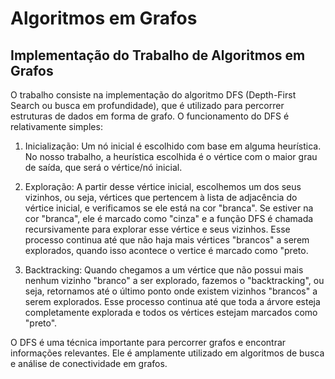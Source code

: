 # Algoritmos em Grafos

## Implementação do Trabalho de Algoritmos em Grafos

O trabalho consiste na implementação do algoritmo DFS (Depth-First Search ou busca em profundidade), que é utilizado para percorrer estruturas de dados em forma de grafo. O funcionamento do DFS é relativamente simples:

1. Inicialização: Um nó inicial é escolhido com base em alguma heurística. No nosso trabalho, a heurística escolhida é o vértice com o maior grau de saída, que será o vértice/nó inicial.

2. Exploração: A partir desse vértice inicial, escolhemos um dos seus vizinhos, ou seja, vértices que pertencem à lista de adjacência do vértice inicial, e verificamos se ele está na cor "branca". Se estiver na cor "branca", ele é marcado como "cinza" e a função DFS é chamada recursivamente para explorar esse vértice e seus vizinhos. Esse processo continua até que não haja mais vértices "brancos" a serem explorados, quando isso acontece o vertice é marcado como "preto.

3. Backtracking: Quando chegamos a um vértice que não possui mais nenhum vizinho "branco" a ser explorado, fazemos o "backtracking", ou seja, retornamos até o último ponto onde existem vizinhos "brancos" a serem explorados. Esse processo continua até que toda a árvore esteja completamente explorada e todos os vértices estejam marcados como "preto".

O DFS é uma técnica importante para percorrer grafos e encontrar informações relevantes. Ele é amplamente utilizado em algoritmos de busca e análise de conectividade em grafos.

